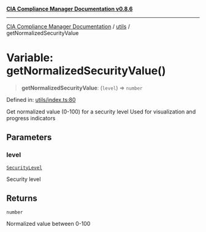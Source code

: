 [**CIA Compliance Manager Documentation v0.8.6**](../../README.md)

***

[CIA Compliance Manager Documentation](../../modules.md) / [utils](../README.md) / getNormalizedSecurityValue

# Variable: getNormalizedSecurityValue()

> **getNormalizedSecurityValue**: (`level`) => `number`

Defined in: [utils/index.ts:80](https://github.com/Hack23/cia-compliance-manager/blob/050a250237d6f621490781dbdf95155919f35aed/src/utils/index.ts#L80)

Get normalized value (0-100) for a security level
Used for visualization and progress indicators

## Parameters

### level

[`SecurityLevel`](../../index/type-aliases/SecurityLevel.md)

Security level

## Returns

`number`

Normalized value between 0-100
